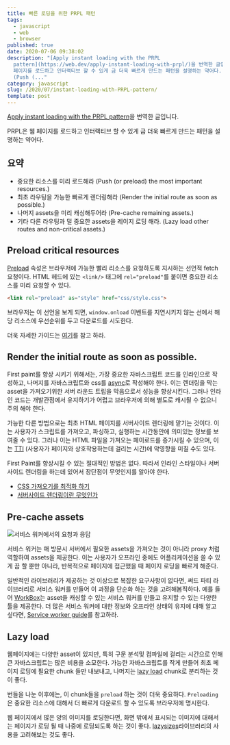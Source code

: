 ```yaml
---
title: 빠른 로딩을 위한 PRPL 패턴
tags:
  - javascript
  - web
  - browser
published: true
date: 2020-07-06 09:38:02
description: "[Apply instant loading with the PRPL
  pattern](https://web.dev/apply-instant-loading-with-prpl/)을 번역한 글입니다. PRPL은 웹
  페이지를 로드하고 인터랙티브 할 수 있게 금 더욱 빠르게 만드는 패턴을 설명하는 약어다.  ## 요약  - 중요한 리소스를 미리 로드해라
  (Push (..."
category: javascript
slug: /2020/07/instant-loading-with-PRPL-pattern/
template: post
---
```

[Apply instant loading with the PRPL pattern](https://web.dev/apply-instant-loading-with-prpl/)을 번역한 글입니다.

PRPL은 웹 페이지를 로드하고 인터랙티브 할 수 있게 금 더욱 빠르게 만드는 패턴을 설명하는 약어다.

## 요약

- 중요한 리소스를 미리 로드해라 (Push (or preload) the most important resources.)
- 최초 라우팅을 가능한 빠르게 렌더링해라 (Render the initial route as soon as possible.)
- 나머지 assets을 미리 캐싱해두어라 (Pre-cache remaining assets.)
- 기타 다른 라우팅과 덜 중요한 assets을 레이지 로딩 해라. (Lazy load other routes and non-critical assets.)

## Preload critical resources

[Preload](https://developer.mozilla.org/en-US/docs/Web/HTML/Preloading_content) 속성은 브라우저에 가능한 빨리 리소스를 요청하도록 지시하는 선언적 fetch 요청이다. HTML 헤드에 있는 `<link/>` 태그에 `rel="preload"`를 붙이면 중요한 리소스를 미리 요청할 수 있다.

```html
<link rel="preload" as="style" href="css/style.css">
```

브라우저는 이 선언을 보게 되면, `window.onload` 이벤트를 지연시키지 않는 선에서 해당 리소스에 우선순위를 두고 다운로드를 시도한다.

더욱 자세한 가이드는 [여기](https://web.dev/preload-critical-assets/)를 참고 하라.

## Render the initial route as soon as possible.

First paint를 향상 시키기 위해서는, 가장 중요한 자바스크립트 코드를 인라인으로 작성하고, 나머지를 자바스크립트와 css를 [async](https://developers.google.com/web/fundamentals/performance/critical-rendering-path/adding-interactivity-with-javascript)로 작성해야 한다. 이는 렌더링을 막는 asset을 가져오기위한 서버 라운드 트립을 막음으로서 성능을 향상시킨다. 그러나 인라인 코드는 개발관점에서 유지하기가 어렵고 브라우저에 의해 별도로 캐시될 수 없으니 주의 해야 한다.

가능한 다른 방법으로는 최초 HTML 페이지를 서버사이드 렌더링에 맡기는 것이다. 이는 사용자가 스크립트를 가져오고, 파싱하고, 실행하는 시간동안에 의미있는 정보를 보여줄 수 있다. 그러나 이는 HTML 파일을 가져오는 페이로드를 증가시킬 수 있으며, 이는 [TTI](https://web.dev/interactive/) (사용자가 페이지와 상호작용하는데 걸리는 시간)에 악영향을 미칠 수도 있다. 

First Paint를 향상시킬 수 있는 절대적인 방법은 없다. 따라서 인라인 스타일이나 서버사이드 렌더링을 하는데 있어서 장단점이 무엇인지를 알아야 한다. 

- [CSS 가져오기를 최적화 하기](https://developers.google.com/speed/docs/insights/OptimizeCSSDelivery)
- [서버사이드 렌더링이란 무엇인가](https://www.youtube.com/watch?v=GQzn7XRdzxY)

## Pre-cache assets

![서비스 워커에서의 요청과 응답](https://webdev.imgix.net/apply-instant-loading-with-prpl/service-workers.png)

서비스 워커는 매 방문시 서버에서 필요한 assets을 가져오는 것이 아니라 proxy 처럼 역할하여 assets을 제공한다. 이는 사용자가 오프라인 중에도 어플리케이션을 쓸 수 있게 끔 할 뿐만 아니라, 반복적으로 페이지에 접근했을 때 페이지 로딩을 빠르게 해준다.

일반적인 라이브러리가 제공하는 것 이상으로 복잡한 요구사항이 없다면, 써드 파티 라이브러리로 서비스 워커를 만들어 이 과정을 단순화 하는 것을 고려해봄직하다. 예를 들어 [WorkBox](https://web.dev/workbox)는 asset을 캐싱할 수 있는 서비스 워커를 만들고 유지할 수 있는 다양한 툴을 제공한다. 더 많은 서비스 워커에 대한 정보와 오프라인 상태의 유지에 대해 알고 싶다면, [Service worker guide](https://web.dev/service-workers-cache-storage)를 참고하라.

## Lazy load

웹페이지에는 다양한 asset이 있지만, 특히 구문 분석및 컴파일에 걸리는 시간으로 인해 큰 자바스크립트는 많은 비용을 소모한다. 가능한 자바스크립트를 작게 만들어 최초 페이지 로딩에 필요한 chunk 들만 내보내고, 나머지는 [lazy load](https://web.dev/reduce-javascript-payloads-with-code-splitting/) chunk로 분리하는 것이 좋다.

번들을 나눈 이후에는, 이 chunk들을 `preload` 하는 것이 더욱 중요하다. `Preloading`은 중요한 리소스에 대해서 더 빠르게 다운로드 할 수 있도록 브라우저에 명시한다.

웹 페이지에서 많은 양의 이미지를 로딩한다면, 화면 밖에서 표시되는 이미지에 대해서는 페이지가 로딩 될 때 나중에 로딩되도록 하는 것이 좋다. [lazysizes](https://github.com/aFarkas/lazysizes)라이브러리의 사용을 고려해보는 것도 좋다.
